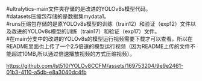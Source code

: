 #ultralytics-main文件夹存储的是改进的YOLOv8s模型代码。  
#datasets压缩包存储的是数据集mydata1。  
#runs压缩包存储的是原YOLOv8s模型的训练（train12）和验证（exp12）文件以及改进的YOLOv8s模型的训练（train17）和验证（exp17）文件。  
#在main分支中的改进的YOLOv8s的模型运行视频需要下载才可以查看，所以在README里面也上传了一个2.5倍速的模型运行视频（因为README上传的文件不能超过10MB,所以通过倍速播放视频的方式压缩视频）。


https://github.com/lst510/YOLOv8CCFM/assets/169753204/9e9e2461-01b3-4110-a5db-e8a3040dc4fb

